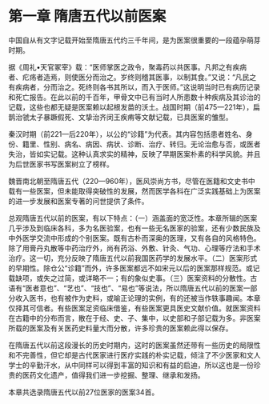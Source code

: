 # 第一章 隋唐五代以前医案

中国自从有文字记载开始至隋唐五代约三千年间，是为医案很重要的一段蕴孕萌芽时期。

据《周礼•天官冢宰》载：“医师掌医之政令，聚毒药以共医事。凡邦之有疾病者、疕疡者造焉，则使医分而治之。岁终则稽其医事，以制其食。”又说：“凡民之有疾病者，分而治之。死终则各书其所以，而入于医师。”这说明当时已有病历记录和死亡报告。在此以前的千百年，甲骨文中已有当时人所患数十种疾病及其诊治的记载，这些也都无疑是医案赖以起根发苗的沃土。战国时期（前475—221年），扁鹊治虢太子暴蹶假死、文挚治齐闵王疾痏等文献记载，已具医案的雏型。

秦汉时期（前221—后220年），以公的“诊籍”为代表。其内容包括患者姓名、身份、籍里、性别、病名、病因、病状、诊断、治疗、转归。无论治愈与否，或医者失治，皆如实记载。这种认真求实的精神，反映了早期医案朴素的科学风貌。并且为后世医家书写医案树立了榜样。

魏晋南北朝至隋唐五代（220—960年），医风崇尚方书，尽管在医籍和文史书中载有一些医案，但未能取得突破性的发展，然而医学各科在广泛实践基础上为医案的进一步发展和医案专著的问世提供了条件。

总观隋唐五代以前的医案，有以下特点：（一）涵盖面的宽泛性。本章所辑的医案几乎涉及到临床各科，多为名医验案，也有一些无名医家的验案，还有少数民族及中外医学交流中形成的个别医案。既有古朴而深奥的医理，又有各自的风格特色。除了用膏丹丸散等中药治疗外，尚有药浴、外敷、针灸、气功、心理等疗法和手术治疗。这一切，充分反映了隋唐五代以前我国医药学的发展水平。（二）医案形式的早期性。除仓公“诊籍”而外，许多医案都远不如宋元以后的医案那样规范。或记载缺项，或失之过简，或详略不一；有的象似史事。（三）医案资料的分散性。古语有“医者意也”、“艺也”、“技也”、“易也”等说法，所以隋唐五代以前的医案一部分收入医书，也有被作为史料，或喻正论理的实例，有的还被当作轶事趣闻。本章仅择其可信者。有些医案足资临床借鉴，有些医案更具医史文献价值。就医案资料在古籍中的分布而言，散在于经、史、子、集中，以史部和子部记载为多。非医案所载的医案及有关医药史料量大而分散，许多珍贵的医案赖此得以保存。

在隋唐五代以前这段漫长的历史时期内，这时的医案虽然还带有一些历史的局限性和不完善性，但它却是古代医家进行医疗实践的朴实记载，倾注了不少医家和文人学士的辛勤汗水，从中同样可以得到丰富的知识和有益的启迪，所以这也是一份珍贵的医药文化遗产，值得我们进一步挖掘、整理、继承和发扬。

本章共选录隋唐五代以前27位医家的医案34首。
